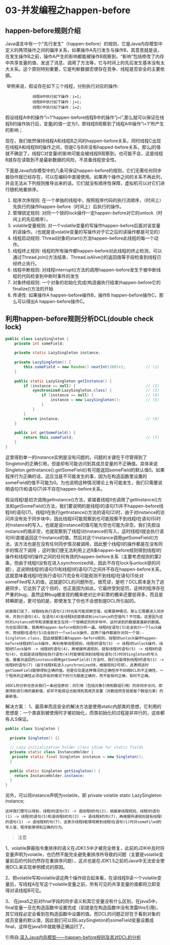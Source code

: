 # 03-并发编程之happen-before

## happen-before规则介绍

​	Java语言中有一个"先行发生"（happen-before）的规则，它是Java内存模型中定义的两项操作之间的偏序关系，如果操作A先行发生与操作B，其意思就是说，在发生操作B之前，操作A产生的影响都能被操作B观察到，“影响”包括修改了内存中共享变量的值、发送了消息、调用了方法等，它与时间上的先后发生基本没有太大关系。这个原则特别重要，它是判断数据否使存在竞争、线程是否安全的主要依据。

​	举例来说，假设存在如下三个线程，分别执行对应的操作:

```
			线程A中执行如下操作：i=1;
			线程B中执行如下操作：j=i;
			线程C中执行如下操作：i=2;
```

假设线程A中的操作”i=1“happen-before线程B中的操作”j=i“,那么就可以保证在线程B的操作执行后，变量j的值一定为1，即线程B观察到了线程A中操作”i=1“所产生的影响；

​	现在，我们依然保持线程A和线程B之间的happen-before关系，同时线程C出现在线程A和线程B的操作之间，但是C与B并没有happed-before关系，那么j的值就不确定了，线程C对变量i的影响可能会被线程B观察到，也可能不会，这是线程B就存在读取到不是最新数据的风险，不具备线程安全性。

​	下面是Java内存模型中的八条可保证happen-before的规则，它们无需任何同步器协作就已经存在，可以在编码中直接使用。如果两个操作之间的关系不再此列，并且无法从下列规则推导出来的话，它们就没有顺序性保障，虚拟机可以对它们进行随机地重排序。

1. 程序次序规则: 在一个单独的线程中，按照程序代码的执行流顺序，（时间上）先执行的操作happen-before（时间上）后执行的操作。
2. 管理锁定规则: 对同一个锁的lock操作一定happen-before对它的unlock（时间上的先后顺序）。
3. volatile变量规则: 对一个volatile变量的写操作happen-before后面对该变量的读操作。（也就是说volatile变量的写操作对于它之后的读操作都是可见的）
4. 线程启动规则: Thread对象的start()方法happen-before此线程的每一个动作。
5. 线程终止规则: 线程的所有操作都happen-before对此线程的终止检测，可以通过Thread.join()方法结束、Thread.isAlive()的返回值等手段检查到线程已经终止执行。
6. 线程中断规则: 对线程interrupt()方法的调用happen-before发生于被中断线程的代码检查到中断时事件的发生
7. 对象终结规则: 一个对象的初始化完成(构造器执行结束)happen-before它的finalize()方法的开始
8. 传递性: 如果操作A happen-before操作B，操作B happen-before操作C，那么可以得出A happen-before操作C。



## 利用happen-before规则分析DCL(double check lock)



```java
public class LazySingleton {
    private int someField;
    
    private static LazySingleton instance;
    
    private LazySingleton() {
        this.someField = new Random().nextInt(200)+1;         // (1)
    }
    
    public static LazySingleton getInstance() {
        if (instance == null) {                               // (2)
            synchronized(LazySingleton.class) {               // (3)
                if (instance == null) {                       // (4)
                    instance = new LazySingleton();           // (5)
                }
            }
        }
        return instance;                                      // (6)
    }
    
    public int getSomeField() {
        return this.someField;                                // (7)
    }
}
```

​	    这里得到单一的instance实例是没有问题的，问题的关键在于尽管得到了Singleton的正确引用，但是却有可能访问到其成员变量的不正确值。具体来说Singleton.getInstance().getSomeField()有可能返回someField的默认值0。如果程序行为正确的话，这应当是不可能发生的事，因为在构造函数里设置的someField的值不可能为0。为也说明这种情况理论上有可能发生，我们只需要说明语句(1)和语句(7)并不存在happen-before关系。

假设线程Ⅰ是初次调用getInstance()方法，紧接着线程Ⅱ也调用了getInstance()方法和getSomeField()方法，我们要说明的是线程Ⅰ的语句(1)并不happen-before线程Ⅱ的语句(7)。线程Ⅱ在执行getInstance()方法的语句(2)时，由于对instance的访问并没有处于同步块中，因此线程Ⅱ可能观察到也可能观察不到线程Ⅰ在语句(5)时对instance的写入，也就是说instance的值可能为空也可能为非空。我们先假设instance的值非空，也就观察到了线程Ⅰ对instance的写入，这时线程Ⅱ就会执行语句(6)直接返回这个instance的值，然后对这个instance调用getSomeField()方法，该方法也是在没有任何同步情况被调用，因此整个线程Ⅱ的操作都是在没有同步的情况下调用 ，这时我们便无法利用上述8条happen-before规则得到线程Ⅰ的操作和线程Ⅱ的操作之间的任何有效的happen-before关系（主要考虑规则的第2条，但由于线程Ⅱ没有在进入synchronized块，因此不存在lock与unlock锁的问题），这说明线程Ⅰ的语句(1)和线程Ⅱ的语句(7)之间并不存在happen-before关系，这就意味着线程Ⅱ在执行语句(7)完全有可能观测不到线程Ⅰ在语句(1)处对someFiled写入的值，这就是DCL的问题所在。很荒谬，是吧？DCL原本是为了逃避同步，它达到了这个目的，也正是因为如此，它最终受到惩罚，这样的程序存在严重的bug，虽然这种bug被发现的概率绝对比中彩票的概率还要低得多，而且是转瞬即逝，更可怕的是，即使发生了你也不会想到是DCL所引起的。

    前面我们说了，线程Ⅱ在执行语句(2)时也有可能观察空值，如果是种情况，那么它需要进入同步块，并执行语句(4)。在语句(4)处线程Ⅱ还能够读到instance的空值吗？不可能。这里因为这时对instance的写和读都是发生在同一个锁确定的同步块中，这时读到的数据是最新的数据。为也加深印象，我再用happen-before规则分析一遍。线程Ⅱ在语句(3)处会执行一个lock操作，而线程Ⅰ在语句(5)后会执行一个unlock操作，这两个操作都是针对同一个锁--Singleton.class，因此根据第2条happen-before规则，线程Ⅰ的unlock操作happen-before线程Ⅱ的lock操作，再利用单线程规则，线程Ⅰ的语句(5) -> 线程Ⅰ的unlock操作，线程Ⅱ的lock操作 -> 线程Ⅱ的语句(4)，再根据传递规则，就有线程Ⅰ的语句(5) -> 线程Ⅱ的语句(4)，也就是说线程Ⅱ在执行语句(4)时能够观测到线程Ⅰ在语句(5)时对Singleton的写入值。接着对返回的instance调用getSomeField()方法时，我们也能得到线程Ⅰ的语句(1) -> 线程Ⅱ的语句(7)（由于线程Ⅱ有进入synchronized块，根据规则2可得），这表明这时getSomeField能够得到正确的值。但是仅仅是这种情况的正确性并不妨碍DCL的不正确性，一个程序的正确性必须在所有的情况下的行为都是正确的，而不能有时正确，有时不正确。
    
    对DCL的分析也告诉我们一条经验原则：对引用（包括对象引用和数组引用）的非同步访问，即使得到该引用的最新值，却并不能保证也能得到其成员变量（对数组而言就是每个数组元素）的最新值。

   解决方案：
    1、最简单而且安全的解决方法是使用static内部类的思想，它利用的思想是：一个类直到被使用时才被初始化，而类初始化的过程是非并行的，这些都有JLS保证。

```java
public class Singleton {
 
  private Singleton() {}
 
  // Lazy initialization holder class idiom for static fields
  private static class InstanceHolder {
   private static final Singleton instance = new Singleton();
  }
 
  public static Singleton getSingleton() { 
    return InstanceHolder.instance; 
  }
}
```

另外，可以将instance声明为volatile，即
private volatile static LazySingleton instance; 

    这样我们便可以得到，线程Ⅰ的语句(5) -> 语线程Ⅱ的句(2)，根据单线程规则，线程Ⅰ的语句(1) -> 线程Ⅰ的语句(5)和语线程Ⅱ的句(2) -> 语线程Ⅱ的句(7)，再根据传递规则就有线程Ⅰ的语句(1) -> 语线程Ⅱ的句(7)，这表示线程Ⅱ能够观察到线程Ⅰ在语句(1)时对someFiled的写入值，程序能够得到正确的行为。
> 注意

1、volatile屏蔽指令重排序的语义在JDK1.5中才被完全修复，此前的JDK中及时将变量声明为volatile，也仍然不能完全避免重排序所导致的问题（主要是volatile变量前后的代码仍然存在重排序问题），这点也是在JDK1.5之前的Java中无法安全使用DCL来实现单例模式的原因。

2、把volatile写和volatile读这两个操作综合起来看，在读线程B读一个volatile变量后，写线程A在写这个volatile变量之前，所有可见的共享变量的值都将立即变得对读线程B可见。

   3、 在java5之前对final字段的同步语义和其它变量没有什么区别，在java5中，final变量一旦在构造函数中设置完成（前提是在构造函数中没有泄露this引用)，其它线程必定会看到在构造函数中设置的值。而DCL的问题正好在于看到对象的成员变量的默认值，因此我们可以将LazySingleton的someField变量设置成final，这样在java5中就能够正确运行了。

引用自:[深入Java内存模型——happen-before规则及其对DCL的分析](https://blog.csdn.net/ns_code/article/details/17348313)

